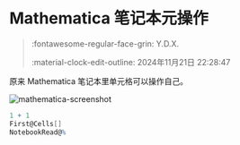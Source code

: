 # Mathematica 笔记本元操作

> :fontawesome-regular-face-grin: Y.D.X.
>
> :material-clock-edit-outline: 2024年11月21日 22:28:47

原来 Mathematica 笔记本里单元格可以操作自己。

![mathematica-screenshot](https://github.com/user-attachments/assets/1e5075a3-305c-44b9-8d42-cdaeaf36893f)

```mathematica
1 + 1
First@Cells[]
NotebookRead@%
```
